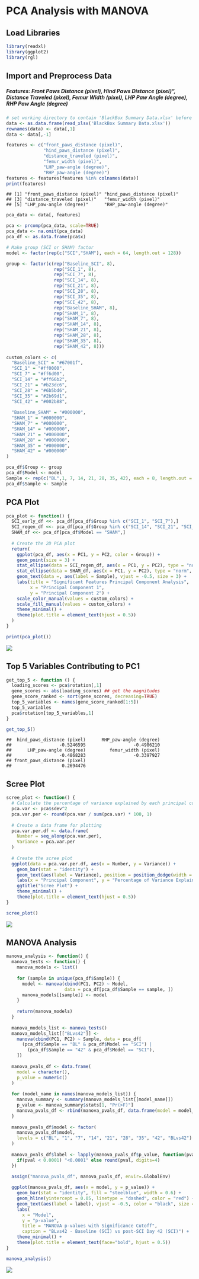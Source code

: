 PCA Analysis with MANOVA
================

## Load Libraries

``` r
library(readxl)
library(ggplot2)
library(rgl)
```

## Import and Preprocess Data

##### Features: Front Paws Distance (pixel), Hind Paws Distance (pixel)“, Distance Traveled (pixel), Femur Width (pixel), LHP Paw Angle (degree), RHP Paw Angle (degree)

``` r
# set working directory to contain 'BlackBox Summary Data.xlsx' before running below
data <- as.data.frame(read_xlsx('BlackBox Summary Data.xlsx'))
rownames(data) <- data[,1]
data <- data[,-1]

features <- c("front_paws_distance (pixel)",
              "hind_paws_distance (pixel)",
              "distance_traveled (pixel)",
              "femur_width (pixel)",
              "LHP_paw-angle (degree)",
              "RHP_paw-angle (degree)")
features <- features[features %in% colnames(data)]
print(features)
```

    ## [1] "front_paws_distance (pixel)" "hind_paws_distance (pixel)" 
    ## [3] "distance_traveled (pixel)"   "femur_width (pixel)"        
    ## [5] "LHP_paw-angle (degree)"      "RHP_paw-angle (degree)"

``` r
pca_data <- data[, features]

pca <- prcomp(pca_data, scale=TRUE)
pca_data <- na.omit(pca_data)
pca_df <- as.data.frame(pca$x)

# Make group (SCI or SHAM) factor
model <- factor(rep(c("SCI","SHAM"), each = 64, length.out = 128))

group <- factor(c(rep("Baseline_SCI", 8),
                  rep("SCI_1", 8),
                  rep("SCI_7", 8),
                  rep("SCI_14", 8),
                  rep("SCI_21", 8),
                  rep("SCI_28", 8),
                  rep("SCI_35", 8),
                  rep("SCI_42", 8),
                  rep("Baseline_SHAM", 8),
                  rep("SHAM_1", 8),
                  rep("SHAM_7", 8),
                  rep("SHAM_14", 8),
                  rep("SHAM_21", 8),
                  rep("SHAM_28", 8),
                  rep("SHAM_35", 8),
                  rep("SHAM_42", 8)))
                  
custom_colors <- c(
  "Baseline_SCI" = "#67001f",
  "SCI_1" = "#ff0000",
  "SCI_7" = "#ff6d00",
  "SCI_14" = "#ff66b2",
  "SCI_21" = "#b23dc6",
  "SCI_28" = "#6b5bd6",
  "SCI_35" = "#2b69d1",
  "SCI_42" = "#002b88",
  
  "Baseline_SHAM" = "#000000",
  "SHAM_1" = "#000000",
  "SHAM_7" = "#000000",
  "SHAM_14" = "#000000",
  "SHAM_21" = "#000000",
  "SHAM_28" = "#000000",
  "SHAM_35" = "#000000",
  "SHAM_42" = "#000000"
)

pca_df$Group <- group
pca_df$Model <- model
Sample <- rep(c("BL",1, 7, 14, 21, 28, 35, 42), each = 8, length.out = 128)
pca_df$Sample <- Sample
```

## PCA Plot

``` r
pca_plot <- function() {
  SCI_early_df <<- pca_df[pca_df$Group %in% c("SCI_1", "SCI_7"),]
  SCI_regen_df <<- pca_df[pca_df$Group %in% c("SCI_14", "SCI_21", "SCI_28", "SCI_35", "SCI_42"),]
  SHAM_df <<- pca_df[pca_df$Model == "SHAM",]
  
  # Create the 2D PCA plot
  return(
    ggplot(pca_df, aes(x = PC1, y = PC2, color = Group)) +
    geom_point(size = 3) +
    stat_ellipse(data = SCI_regen_df, aes(x = PC1, y = PC2), type = "norm", level = 0.95, color = custom_colors[['SCI_42']]) +
    stat_ellipse(data = SHAM_df, aes(x = PC1, y = PC2), type = "norm", level = 0.95, color = custom_colors[['SHAM_1']]) +
    geom_text(data =, aes(label = Sample), vjust = -0.5, size = 3) +
    labs(title = "Significant Features Principal Component Analysis",
         x = "Principal Component 1",
         y = "Principal Component 2") +
    scale_color_manual(values = custom_colors) +
    scale_fill_manual(values = custom_colors) +
    theme_minimal() +
    theme(plot.title = element_text(hjust = 0.5))
  )
}

print(pca_plot())
```

![](Blackbox_PCA_files/figure-gfm/pca_plot-1.png)<!-- -->

## Top 5 Variables Contributing to PC1

``` r
get_top_5 <- function () {
  loading_scores <- pca$rotation[,1]
  gene_scores <- abs(loading_scores) ## get the magnitudes
  gene_score_ranked <- sort(gene_scores, decreasing=TRUE)
  top_5_variables <- names(gene_score_ranked[1:5])
  top_5_variables
  pca$rotation[top_5_variables,1]
}

get_top_5()
```

    ##  hind_paws_distance (pixel)      RHP_paw-angle (degree) 
    ##                  -0.5246595                  -0.4986210 
    ##      LHP_paw-angle (degree)         femur_width (pixel) 
    ##                  -0.4868283                  -0.3397927 
    ## front_paws_distance (pixel) 
    ##                   0.2694476

## Scree Plot

``` r
scree_plot <- function() {
  # Calculate the percentage of variance explained by each principal component
  pca.var <- pca$sdev^2
  pca.var.per <- round(pca.var / sum(pca.var) * 100, 1)
  
  # Create a data frame for plotting
  pca.var.per.df <- data.frame(
    Number = seq_along(pca.var.per),
    Variance = pca.var.per
  )
  
  # Create the scree plot
  ggplot(data = pca.var.per.df, aes(x = Number, y = Variance)) +
    geom_bar(stat = "identity") +
    geom_text(aes(label = Variance), position = position_dodge(width = 0.9), vjust = -0.25) +
    labs(x = "Principal Component", y = "Percentage of Variance Explained") +
    ggtitle("Scree Plot") +
    theme_minimal() +
    theme(plot.title = element_text(hjust = 0.5))
}

scree_plot()
```

![](Blackbox_PCA_files/figure-gfm/scree_plot-1.png)<!-- -->

## MANOVA Analysis

``` r
manova_analysis <- function() {
  manova_tests <- function() {
    manova_models <- list()
    
    for (sample in unique(pca_df$Sample)) {
      model <- manova(cbind(PC1, PC2) ~ Model,
                      data = pca_df[pca_df$Sample == sample, ])
      manova_models[[sample]] <- model
    }
    
    return(manova_models)
  }
  
  manova_models_list <- manova_tests()
  manova_models_list[["BLvs42"]] <-
    manova(cbind(PC1, PC2) ~ Sample, data = pca_df[
      (pca_df$Sample == "BL" & pca_df$Model == "SCI") |
        (pca_df$Sample == "42" & pca_df$Model == "SCI"),
    ])
  
  manova_pvals_df <- data.frame(
    model = character(),
    p_value = numeric()
  )
  
  for (model_name in names(manova_models_list)) {
    manova_summary <- summary(manova_models_list[[model_name]])
    p_value <- manova_summary$stats[1, "Pr(>F)"]
    manova_pvals_df <- rbind(manova_pvals_df, data.frame(model = model_name, p_value = p_value))
  }
  
  manova_pvals_df$model <- factor(
    manova_pvals_df$model,
    levels = c("BL", "1", "7", "14", "21", "28", "35", "42", "BLvs42")
  )
  
  manova_pvals_df$label <- lapply(manova_pvals_df$p_value, function(pval) {
    if(pval < 0.0001) "<0.0001" else round(pval, digits=4)
  })

  assign("manova_pvals_df", manova_pvals_df, envir=.GlobalEnv)
  
  ggplot(manova_pvals_df, aes(x = model, y = p_value)) +
    geom_bar(stat = "identity", fill = "steelblue", width = 0.6) +
    geom_hline(yintercept = 0.05, linetype = "dashed", color = "red") +
    geom_text(aes(label = label), vjust = -0.5, color = "black", size = 2) +
    labs(
      x = "Model",
      y = "p-value",
      title = "MANOVA p-values with Significance Cutoff",
      caption = "BLvs42 - Baseline (SCI) vs post-SCI Day 42 (SCI)") +
    theme_minimal() +
    theme(plot.title = element_text(face="bold", hjust = 0.5))
}

manova_analysis()
```

![](Blackbox_PCA_files/figure-gfm/manova-1.png)<!-- -->
